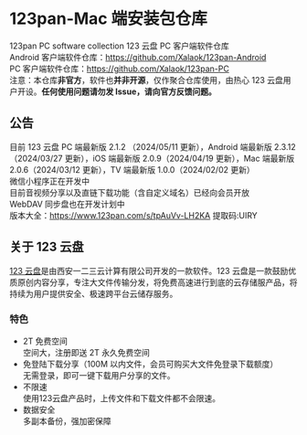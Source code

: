 # 123pan-Mac 端安装包仓库

123pan PC software collection 123 云盘 PC 客户端软件仓库  
Android 客户端软件仓库：<https://github.com/Xalaok/123pan-Android>  
PC 客户端软件仓库：<https://github.com/Xalaok/123pan-PC>  
注意：本仓库**非官方**，软件也**并非开源**，仅作聚合仓库使用，由热心 123 云盘用户开设。**任何使用问题请勿发 Issue，请向官方反馈问题。**

## 公告

目前 123 云盘 PC 端最新版 2.1.2 （2024/05/11 更新），Android 端最新版 2.3.12（2024/03/27 更新），iOS 端最新版 2.0.9（2024/04/19 更新），Mac 端最新版 2.0.6（2024/03/12 更新），TV 端最新版 1.0.0（2024/02/02 更新）  
微信小程序正在开发中  
目前音视频分享以及直链下载功能（含自定义域名）已经向会员开放  
WebDAV 同步盘也在开发计划中  
版本大全：<https://www.123pan.com/s/tpAuVv-LH2KA> 提取码:UIRY

## 关于 123 云盘

[123 云盘](https://www.123pan.com/)是由西安一二三云计算有限公司开发的一款软件。123 云盘是一款鼓励优质原创内容分享，专注大文件传输分发，将免费高速进行到底的云存储服产品，将持续为用户提供安全、极速跨平台云储存服务。

### 特色

- 2T 免费空间  
空间大，注册即送 2T 永久免费空间
- 免登陆下载分享（100M 以内文件，会员可购买大文件免登录下载额度）  
无需登录，即可一键下载用户分享的文件。
- 不限速  
使用123云盘产品时，上传文件和下载文件都不会限速。
- 数据安全  
多副本备份，强加密保障

